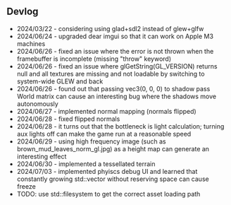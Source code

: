## Devlog
- 2024/03/22 - considering using glad+sdl2 instead of glew+glfw
- 2024/06/24 - upgraded dear imgui so that it can work on Apple M3 machines
- 2024/06/26 - fixed an issue where the error is not thrown when the framebuffer is incomplete (missing "throw" keyword)
- 2024/06/26 - fixed an issue where glGetString(GL_VERSION) returns null and all textures are missing and not loadable by switching to system-wide GLEW and back
- 2024/06/26 - found out that passing vec3(0, 0, 0) to shadow pass World matrix can cause an interesting bug where the shadows move autonomously
- 2024/06/27 - implemented normal mapping (normals flipped)
- 2024/06/28 - fixed flipped normals
- 2024/06/28 - it turns out that the bottleneck is light calculation; turning aux lights off can make the game run at a reasonable speed
- 2024/06/29 - using high frequency image (such as brown_mud_leaves_norm_gl.jpg) as a height map can generate an interesting effect
- 2024/06/30 - implemented a tessellated terrain
- 2024/07/03 - implemented phyiscs debug UI and learned that constantly growing std::vector without reserving space can cause freeze
- TODO: use std::filesystem to get the correct asset loading path